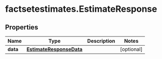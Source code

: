# factsetestimates.EstimateResponse

## Properties

Name | Type | Description | Notes
------------ | ------------- | ------------- | -------------
**data** | [**EstimateResponseData**](EstimateResponseData.md) |  | [optional] 


